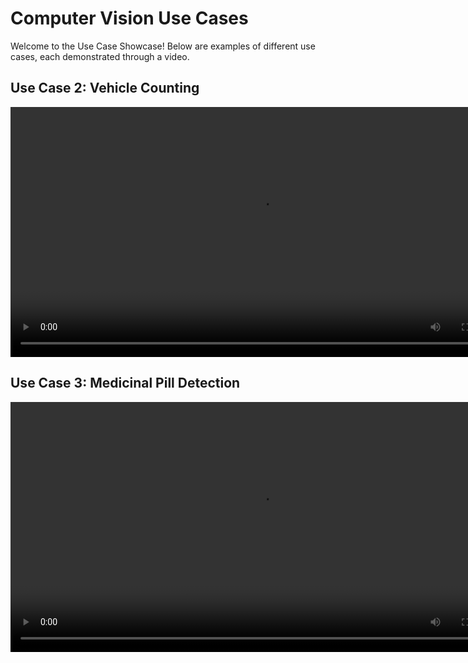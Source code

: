 # Computer Vision Use Cases

Welcome to the Use Case Showcase! Below are examples of different use cases, each demonstrated through a video.

## Use Case 2: Vehicle Counting
<video controls width="800">
    <source src="videos/case2.mp4" type="video/mp4">
    Your browser does not support the video tag.
</video>

## Use Case 3: Medicinal Pill Detection
<video controls width="800">
    <source src="videos/case3.mp4" type="video/mp4">
    Your browser does not support the video tag.
</video>
